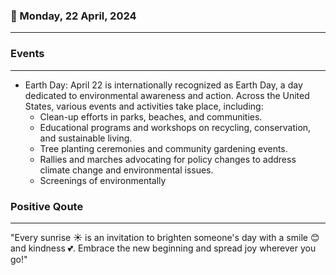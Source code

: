 ### 📅 Monday, 22 April, 2024
------
### Events
------
- Earth Day: April 22 is internationally recognized as Earth Day, a day dedicated to environmental awareness and action. Across the United States, various events and activities take place, including:
  - Clean-up efforts in parks, beaches, and communities.
  - Educational programs and workshops on recycling, conservation, and sustainable living.
  - Tree planting ceremonies and community gardening events.
  - Rallies and marches advocating for policy changes to address climate change and environmental issues.
  - Screenings of environmentally
### Positive Qoute
------
"Every sunrise ☀️ is an invitation to brighten someone's day with a smile 😊 and kindness 💕. Embrace the new beginning and spread joy wherever you go!"
